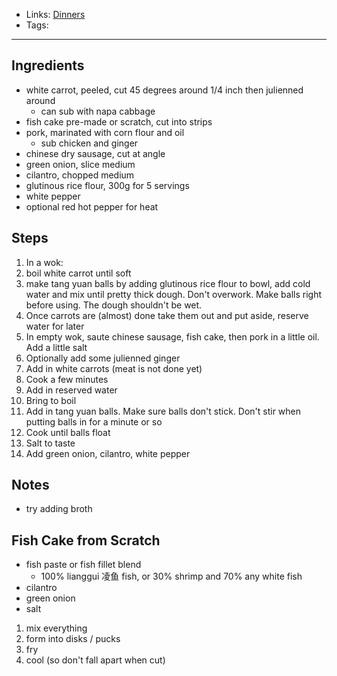 - Links: [Dinners](Dinners/Dinners.md)
- Tags: 

---

## Ingredients
- white carrot, peeled, cut 45 degrees around 1/4 inch then julienned around
    - can sub with napa cabbage
- fish cake pre-made or scratch, cut into strips
- pork, marinated with corn flour and oil
    - sub chicken and ginger
- chinese dry sausage, cut at angle
- green onion, slice medium
- cilantro, chopped medium
- glutinous rice flour, 300g for 5 servings
- white pepper
- optional red hot pepper for heat

## Steps
1. In a wok:
2. boil white carrot until soft
3. make tang yuan balls by adding glutinous rice flour to bowl, add cold water and mix until pretty thick dough. Don't overwork. Make balls right before using. The dough shouldn't be wet.
4. Once carrots are (almost) done take them out and put aside, reserve water for later
5. In empty wok, saute chinese sausage, fish cake, then pork in a little oil. Add a little salt
6. Optionally add some julienned ginger
7. Add in white carrots (meat is not done yet)
8. Cook a few minutes
9. Add in reserved water
10. Bring to boil
11. Add in tang yuan balls. Make sure balls don't stick. Don't stir when putting balls in for a minute or so
12. Cook until balls float
13. Salt to taste
14. Add green onion, cilantro, white pepper

## Notes
- try adding broth

## Fish Cake from Scratch
- fish paste or fish fillet blend
    - 100% lianggui 凌鱼 fish, or 30% shrimp and 70% any white fish
- cilantro
- green onion
- salt
1. mix everything
2. form into disks / pucks
3. fry
4. cool (so don't fall apart when cut)